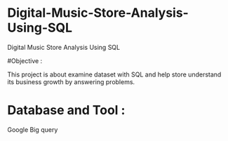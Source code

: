 # Digital-Music-Store-Analysis-Using-SQL
Digital Music Store Analysis Using SQL

#Objective :

This project is about examine dataset with SQL and help store understand its business growth by answering problems.

# Database and Tool :

Google Big query
